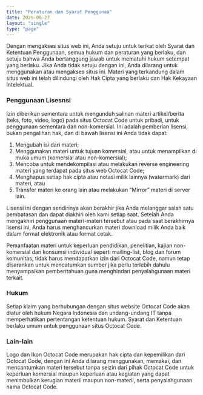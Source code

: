 ```yaml
---
title: "Peraturan dan Syarat Penggunaa"
date: 2025-06-27
layout: "single"
type: "page"
---
```


Dengan mengakses situs web ini, Anda setuju untuk terikat oleh Syarat dan Ketentuan Penggunaan, semua hukum dan peraturan yang berlaku, dan setuju bahwa Anda bertanggung jawab untuk mematuhi hukum setempat yang berlaku. Jika Anda tidak setuju dengan ini, Anda dilarang untuk menggunakan atau mengakses situs ini. Materi yang terkandung dalam situs web ini telah dilindungi oleh Hak Cipta yang berlaku dan Hak Kekayaan Intelektual.

### Penggunaan Lisesnsi

Izin diberikan sementara untuk mengunduh salinan materi artikel/berita (teks, foto, video, logo) pada situs Octocat Code untuk pribadi, untuk penggunaan sementara dan non-komersial. Ini adalah pemberian lisensi, bukan pengalihan hak, dan di bawah lisensi ini Anda tidak dapat:

1. Mengubah isi dari materi;
2. Menggunakan materi untuk tujuan komersial, atau untuk menampilkan di muka umum (komersial atau non-komersial);
3. Mencoba untuk mendekompilasi atau melakukan reverse engineering materi yang terdapat pada situs web Octocat Code;
4. Menghapus setiap hak cipta atau notasi milik lainnya (watermark) dari materi, atau
5. Transfer materi ke orang lain atau melakukan “Mirror” materi di server lain.

Lisensi ini dengan sendirinya akan berakhir jika Anda melanggar salah satu pembatasan dan dapat diakhiri oleh kami setiap saat. Setelah Anda mengakhiri penggunaan materi-materi tersebut atau pada saat berakhirnya lisensi ini, Anda harus menghancurkan materi download milik Anda baik dalam format elektronik atau format cetak.

Pemanfaatan materi untuk keperluan pendidikan, penelitian, kajian non-komersial dan konsumsi individual seperti mailing-list, blog dan forum komunitas, tidak harus mendapatkan izin dari Octocat Code, namun tetap disarankan untuk mencatumkan sumber jika perlu terlebih dahulu menyampaikan pemberitahuan guna menghindari penyalahgunaan materi terkait.

### Hukum

Setiap klaim yang berhubungan dengan situs website Octocat Code akan diatur oleh hukum Negara Indonesia dan undang-undang IT tanpa memperhatikan pertentangan ketentuan hukum. Syarat dan Ketentuan berlaku umum untuk penggunaan situs Octocat Code.

### Lain-lain

Logo dan Ikon Octocat Code merupakan hak cipta dan kepemilikan dari Octocat Code, dengan ini Anda dilarang menggunakan, memakai, dan mencantumkan materi tersebut tanpa seizin dari pihak Octocat Code untuk keperluan komersial maupun keperluan atau kegiatan yang dapat menimbulkan kerugian materil maupun non-materil, serta penyalahgunaan nama Octocat Code.